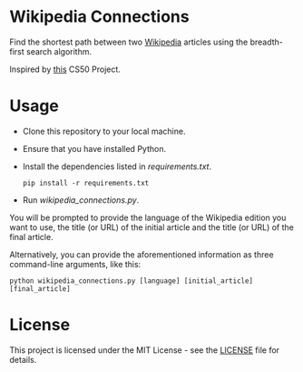 # Wikipedia Connections
 
Find the shortest path between two [Wikipedia](https://en.wikipedia.org/) articles using the breadth-first search algorithm.

Inspired by [this](https://cs50.harvard.edu/ai/2020/projects/0/degrees/) CS50 Project.

# Usage

- Clone this repository to your local machine.
- Ensure that you have installed Python.
- Install the dependencies listed in *requirements.txt*.
  
  ````
  pip install -r requirements.txt
  ````
- Run *wikipedia_connections.py*.

You will be prompted to provide the language of the Wikipedia edition you want to use, the title (or URL) of the initial article and the title (or URL) of the final article.

Alternatively, you can provide the aforementioned information as three command-line arguments, like this:

````
python wikipedia_connections.py [language] [initial_article] [final_article]
````

# License

This project is licensed under the MIT License - see the [LICENSE](https://github.com/giovanni-cutri/wikipedia-connections/blob/main/LICENSE) file for details.
